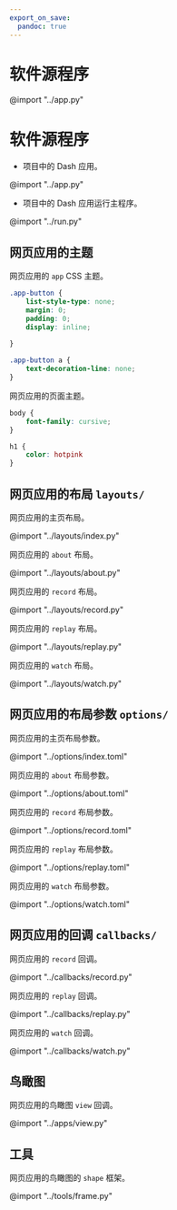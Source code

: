 ```yaml
---
export_on_save:
  pandoc: true
---
```

# 软件源程序

@import "../app.py"

# 软件源程序

- 项目中的 Dash 应用。

@import "../app.py"

- 项目中的 Dash 应用运行主程序。

@import "../run.py"

## 网页应用的主题

网页应用的 `app` CSS 主题。

```css
.app-button {
    list-style-type: none;
    margin: 0;
    padding: 0;
    display: inline;
    
}

.app-button a {
    text-decoration-line: none;
}
```

网页应用的页面主题。

```css
body {
    font-family: cursive;
}

h1 {
    color: hotpink
}
```

## 网页应用的布局 `layouts/`

网页应用的主页布局。

@import "../layouts/index.py"

网页应用的 `about` 布局。

@import "../layouts/about.py"

网页应用的 `record` 布局。

@import "../layouts/record.py"

网页应用的 `replay` 布局。

@import "../layouts/replay.py"

网页应用的 `watch` 布局。

@import "../layouts/watch.py"

## 网页应用的布局参数 `options/`

网页应用的主页布局参数。

@import "../options/index.toml"

网页应用的 `about` 布局参数。

@import "../options/about.toml"

网页应用的 `record` 布局参数。

@import "../options/record.toml"

网页应用的 `replay` 布局参数。

@import "../options/replay.toml"

网页应用的 `watch` 布局参数。

@import "../options/watch.toml"

## 网页应用的回调 `callbacks/`

网页应用的 `record` 回调。

@import "../callbacks/record.py"

网页应用的 `replay` 回调。

@import "../callbacks/replay.py"

网页应用的 `watch` 回调。

@import "../callbacks/watch.py"

## 鸟瞰图

网页应用的鸟瞰图 `view` 回调。

@import "../apps/view.py"

## 工具

网页应用的鸟瞰图的 `shape` 框架。

@import "../tools/frame.py"

